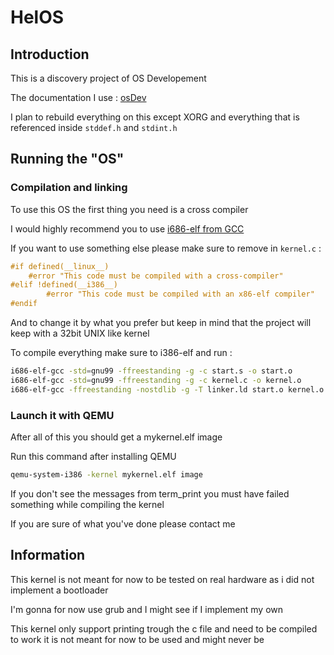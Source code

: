 # HelOS

## Introduction

This is a discovery project of OS Developement

The documentation I use : [osDev](https://wiki.osdev.org)

I plan to rebuild everything on this except XORG and everything that is referenced inside `stddef.h` and `stdint.h`

## Running the "OS"

### Compilation and linking

To use this OS the first thing you need is a cross compiler

I would highly recommend you to use [i686-elf from GCC](https://wiki.osdev.org/GCC_Cross-Compiler)

If you want to use something else please make sure to remove in `kernel.c` :

```c
#if defined(__linux__)
    #error "This code must be compiled with a cross-compiler"
#elif !defined(__i386__)
        #error "This code must be compiled with an x86-elf compiler"
#endif
```
And to change it by what you prefer but keep in mind that the project will keep with a 32bit UNIX like kernel

To compile everything make sure to i386-elf and run :

```sh
i686-elf-gcc -std=gnu99 -ffreestanding -g -c start.s -o start.o
i686-elf-gcc -std=gnu99 -ffreestanding -g -c kernel.c -o kernel.o
i686-elf-gcc -ffreestanding -nostdlib -g -T linker.ld start.o kernel.o -o mykernel.elf -lgcc
```

### Launch it with QEMU

After all of this you should get a mykernel.elf image

Run this command after installing QEMU

```sh
qemu-system-i386 -kernel mykernel.elf image
```

If you don't see the messages from term_print you must have failed something while compiling the kernel

If you are sure of what you've done please contact me

## Information

This kernel is not meant for now to be tested on real hardware as i did not implement a bootloader

I'm gonna for now use grub and I might see if I implement my own

This kernel only support printing trough the c file and need to be compiled to work it is not meant for now to be used and might never be

